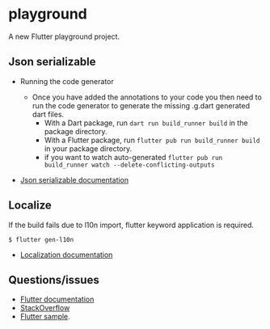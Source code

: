 # playground

A new Flutter playground project.

## Json serializable

- Running the code generator
    - Once you have added the annotations to your code you then need to run the code generator to generate the missing .g.dart generated dart files.
        - With a Dart package, run `dart run build_runner build` in the package directory.
        - With a Flutter package, run `flutter pub run build_runner build` in your package directory.
        - if you want to watch auto-generated `flutter pub run build_runner watch --delete-conflicting-outputs`

- [Json serializable documentation](https://pub.dev/packages/json_serializable)


## Localize

If the build fails due to l10n import, flutter keyword application is required.
```
$ flutter gen-l10n
```
- [Localization documentation](https://phrase.com/blog/posts/flutter-localization/)


## Questions/issues

- [Flutter documentation](https://flutter.dev/)
- [StackOverflow](https://stackoverflow.com/questions/tagged/flutter)
- [Flutter sample](https://github.com/flutter/samples).
